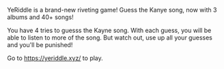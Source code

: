 YeRiddle is a brand-new riveting game! Guess the Kanye song, now with 3 albums and 40+ songs!

You have 4 tries to guesss the Kayne song. With each guess, you will be able to listen to more of the song. But watch out, use up all your guesses and you'll be punished!

Go to https://yeriddle.xyz/ to play.

